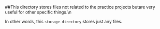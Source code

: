 ##This directory stores files not related to the practice projects butare very useful for other specific things.\n

In other words, this `storage-directory` stores just any files.
